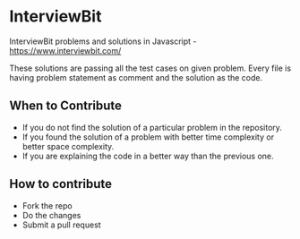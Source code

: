 # InterviewBit
InterviewBit problems and solutions in Javascript - https://www.interviewbit.com/

These solutions are passing all the test cases on given problem. Every file is having problem statement as comment and the solution as the code.

## When to Contribute
- If you do not find the solution of a particular problem in the repository.
- If you found the solution of a problem with better time complexity or better space complexity.
- If you are explaining the code in a better way than the previous one.

## How to contribute
- Fork the repo
- Do the changes
- Submit a pull request

